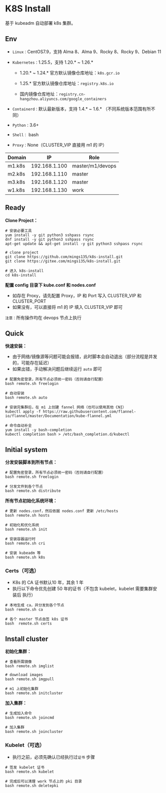 # K8S Install

基于 kubeadm 自动部署 k8s 集群。



## Env

- `Linux：`CentOS7.9，支持 Alma 8、Alma 9、Rocky 8、Rocky 9、Debian 11
- `Kubernetes：`1.25.5，支持 1.20.* ~ 1.26.*
  - 1.20.* ~ 1.24.* 官方默认镜像仓库地址：`k8s.gcr.io`
  
  - 1.25.* 官方默认镜像仓库地址：`registry.k8s.io`
  
  - 国内镜像仓库地址：`registry.cn-hangzhou.aliyuncs.com/google_containers`
  
- `Containerd：`默认最新版本，支持 1.4.* ~ 1.6.* （不同系统版本范围有所不同）
- `Python：`3.6+
- `Shell：` bash
- `Proxy：`None（CLUSTER_VIP 直接用 m1 的 IP）

| Domain | IP            | Role             |
| ------ | ------------- | ---------------- |
| m1.k8s | 192.168.1.100 | master/m1/devops |
| m2.k8s | 192.168.1.110 | master           |
| m3.k8s | 192.168.1.120 | master           |
| w1.k8s | 192.168.1.130 | work             |



## Ready

**Clone Project：**

```shell
# 安装必要工具
yum install -y git python3 sshpass rsync
dnf install -y git python3 sshpass rsync
apt-get update && apt-get install -y git python3 sshpass rsync

# clone project
git clone https://github.com/mings135/k8s-install.git
git clone https://gitee.com/mings135/k8s-install.git

# 进入 k8s-install
cd k8s-install
```



**配置 config 目录下 kube.conf 和 nodes.conf**

- 如存在 Proxy，请先配置 Proxy，IP 和 Port 写入 CLUSTER_VIP 和 CLUSTER_PORT
- 如果没有，可以直接将 m1 的 IP 填入 CLUSTER_VIP 即可



`注意：`所有操作均在 devops 节点上执行



## Quick

**快速安装：**

- 由于网络/镜像源等问题可能会报错，此时脚本会自动退出（部分流程是并发的，可能存在延迟）
- 如果出错，手动解决问题后继续运行 `auto` 即可

```shell
# 配置免密登录，所有节点必须统一密码（否则请自行配置）
bash remote.sh freelogin

# 自动安装
bash remote.sh auto

# 安装完集群后，在 m1 上创建 fannel 网络（也可以使用其他 CNI）
kubectl apply -f https://raw.githubusercontent.com/flannel-io/flannel/master/Documentation/kube-flannel.yml

# 命令自动补全
yum install -y bash-completion
kubectl completion bash > /etc/bash_completion.d/kubectl
```



## Initial system

**分发安装脚本到所有节点：**

```shell
# 配置免密登录，所有节点必须统一密码（否则请自行配置）
bash remote.sh freelogin

# 分发文件到各个节点
bash remote.sh distribute
```



**所有节点初始化系统环境：**

```shell
# 更新 nodes.conf，然后依据 nodes.conf 更新 /etc/hosts
bash remote.sh hosts

# 初始化和优化系统
bash remote.sh init

# 安装容器运行时
bash remote.sh cri

# 安装 kubeadm 等
bash remote.sh k8s
```



### Certs（可选）

- K8s 的  CA 证书默认10 年，其余 1 年
- 执行以下命令优先创建 50 年的证书（不包含 kubelet，kubelet 需要集群安装后 执行）

```shell
# 本地生成 ca，并分发到各个节点
bash remote.sh ca

# 各个 master 节点自签 k8s 证书
bash  remote.sh certs
```



## Install cluster

**初始化集群：**

```shell
# 查看所需镜像
bash remote.sh imglist

# download images
bash remote.sh imgpull

# m1 上初始化集群
bash remote.sh initcluster
```



**加入集群：**

```shell
# 生成加入命令
bash remote.sh joincmd

# 加入集群
bash remote.sh joincluster
```



### Kubelet（可选）

- 执行之前，必须先确认已经执行过`证书` 步骤

```shell
# 签发 kubelet 证书
bash remote.sh kubelet

# 完成后可以清理 work 节点上的 pki 目录
bash remote.sh deletepki
```

